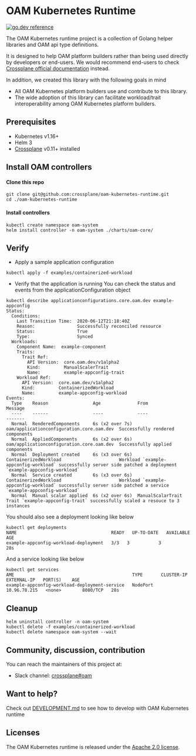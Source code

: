 # OAM Kubernetes Runtime

[![go.dev reference](https://img.shields.io/badge/go.dev-reference-007d9c?logo=go&logoColor=white&style=flat-square)](https://pkg.go.dev/mod/github.com/crossplane/oam-kubernetes-runtime)

The OAM Kubernetes runtime project is a collection of Golang helper libraries and OAM api type
definitions. 

It is designed to help OAM platform builders rather than being used directly by developers
or end-users. We would recommend end-users to check
[Crossplane  official  documentation](https://crossplane.github.io/docs) instead.

In addition, we created this library with the following goals in mind  
* All OAM Kubernetes platform builders use and contribute to this library. 
* The wide adoption of this library can facilitate workload/trait interoperability among OAM
 Kubernetes platform builders.


## Prerequisites

- Kubernetes v1.16+
- Helm 3
- [Crossplane](https://github.com/crossplane/crossplane) v0.11+ installed

## Install OAM controllers

#### Clone this repo

```console
git clone git@github.com:crossplane/oam-kubernetes-runtime.git
cd ./oam-kubernetes-runtime
```

#### Install controllers

```console
kubectl create namespace oam-system
helm install controller -n oam-system ./charts/oam-core/ 
```

## Verify

* Apply a sample application configuration

```console
kubectl apply -f examples/containerized-workload
```

* Verify that the application is running
You can check the status and events from the applicationConfiguration object   
```console
kubectl describe applicationconfigurations.core.oam.dev example-appconfig
Status:
  Conditions:
    Last Transition Time:  2020-06-12T21:18:40Z
    Reason:                Successfully reconciled resource
    Status:                True
    Type:                  Synced
  Workloads:
    Component Name:  example-component
    Traits:
      Trait Ref:
        API Version:  core.oam.dev/v1alpha2
        Kind:         ManualScalerTrait
        Name:         example-appconfig-trait
    Workload Ref:
      API Version:  core.oam.dev/v1alpha2
      Kind:         ContainerizedWorkload
      Name:         example-appconfig-workload
Events:
  Type    Reason                 Age              From                                       Message
  ----    ------                 ----             ----                                       -------
  Normal  RenderedComponents     6s (x2 over 7s)  oam/applicationconfiguration.core.oam.dev  Successfully rendered components
  Normal  AppliedComponents      6s (x2 over 6s)  oam/applicationconfiguration.core.oam.dev  Successfully applied components
  Normal  Deployment created     6s (x3 over 6s)  ContainerizedWorkload                      Workload `example-appconfig-workload` successfully server side patched a deployment `example-appconfig-workload`
  Normal  Service created        6s (x3 over 6s)  ContainerizedWorkload                      Workload `example-appconfig-workload` successfully server side patched a service `example-appconfig-workload`
  Normal  Manual scalar applied  6s (x2 over 6s)  ManualScalarTrait                          Trait `example-appconfig-trait` successfully scaled a resouce to 3 instances

```

You should also see a deployment looking like below
```console
kubectl get deployments
NAME                                    READY   UP-TO-DATE   AVAILABLE   AGE
example-appconfig-workload-deployment   3/3   3           3              28s
```

And a service looking like below
```console
kubectl get services
AME                                             TYPE       CLUSTER-IP     EXTERNAL-IP   PORT(S)    AGE
example-appconfig-workload-deployment-service   NodePort   10.96.78.215   <none>        8080/TCP   28s
```

## Cleanup
```console
helm uninstall controller -n oam-system
kubectl delete -f examples/containerized-workload
kubectl delete namespace oam-system --wait
```

## Community, discussion, contribution
You can reach the maintainers of this project at:
* Slack channel: [crossplane#oam](https://crossplane.slack.com/#oam)

## Want to help?
Check out [DEVELOPMENT.md](./DEVELOPMENT.md) to see how to develop with OAM Kubernetes runtime


## Licenses
The OAM Kubernetes runtime is released under the [Apache 2.0 license](LICENSE).

